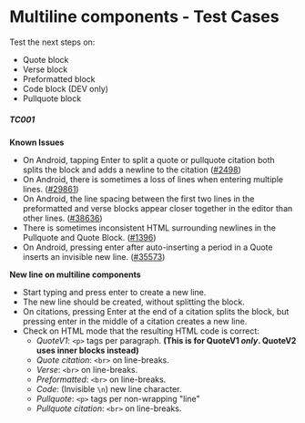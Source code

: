 # Multiline components - Test Cases

Test the next steps on:

- Quote block
- Verse block
- Preformatted block
- Code block (DEV only)
- Pullquote block

##### TC001

**Known Issues**

- On Android, tapping Enter to split a quote or pullquote citation both splits the block and adds a newline to the citation ([#2498](https://github.com/wordpress-mobile/gutenberg-mobile/issues/2498))
- On Android, there is sometimes a loss of lines when entering multiple lines. ([#29861](https://github.com/WordPress/gutenberg/issues/29861))
- On Android, the line spacing between the first two lines in the preformatted and verse blocks appear closer together in the editor than other lines. ([#38636](https://github.com/WordPress/gutenberg/issues/38636))
- There is sometimes inconsistent HTML surrounding newlines in the Pullquote and Quote Block. ([#1396](https://github.com/wordpress-mobile/gutenberg-mobile/issues/1396))
- On Android, pressing enter after auto-inserting a period in a Quote inserts an invisible new line. ([#35573](https://github.com/WordPress/gutenberg/issues/35573))

**New line on multiline components**

- Start typing and press enter to create a new line.
- The new line should be created, without splitting the block.
- On citations, pressing Enter at the end of a citation splits the block, but pressing enter in the middle of a citation creates a new line.
- Check on HTML mode that the resulting HTML code is correct:
  - _QuoteV1_: `<p>` tags per paragraph. **(This is for QuoteV1 _only_. QuoteV2 uses inner blocks instead)**
  - _Quote citation_: `<br>` on line-breaks.
  - _Verse_: `<br>` on line-breaks.
  - _Preformatted_: `<br>` on line-breaks.
  - _Code_: (Invisible `\n`) new line character.
  - _Pullquote_: `<p>` tags per non-wrapping "line"
  - _Pullquote citation_: `<br>` on line-breaks.
